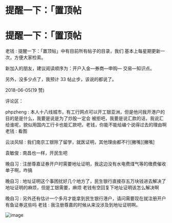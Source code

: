 # 提醒一下：「置顶帖

# 提醒一下：「置顶帖

老钱 : 提醒一下：「置顶帖」中有目前所有帖子的目录，我们 基本上每星期更新一次，方便大家检索。

新加入的朋友，建议阅读顺序为：开户入金—券商—申购— 交易—知识点。

另外，没多少点了，我预计 33 帖止步，该说的都说了。

2018-06-05(19 赞)

评论区：

phpzheng : 本人十八线城市，有工行网点可以开工银亚洲，但是他问我开港户的目的是是什么，我要是说是为了炒股一定会 被拒吧，我要是说汇款的话，我说汇给谁呢，貌似用国内工行卡也能汇款吧，老钱，你能不能给编个说得过去的理由啊 老钱 : 看图

云淡风轻 : 我们南京工银除了留学，就医证明，其他理由都不行[撇嘴][撇嘴]

袁敏俊 : 南昌也一样，开民生吧

晚自习 : 注册尊嘉证券开户时需要地址证明，我这边没有水电费煤气等的缴费催收单子啊，咋搞

晚自习 : 地址证明这个事困扰好几个地方了，民生银行直接存五万块钱进去解决了地址证明的麻烦，但是工银需要，麻烦 老钱有空回复下地址证明该怎么解决啊

晚自习 : 另外还有估计一个多月才能拿到民生银行港户，请问需要现在就注册开户有鱼证券这些吗 老钱 : 我注册尊嘉的时候从来没涉及到地址证明啊。

![image](img/Image_699.png)